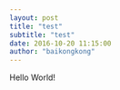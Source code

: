 ```yaml
---
layout: post
title: "test"
subtitle: "test"
date: 2016-10-20 11:15:00
author: "baikongkong"
---
```


<p>Hello World!</p>
